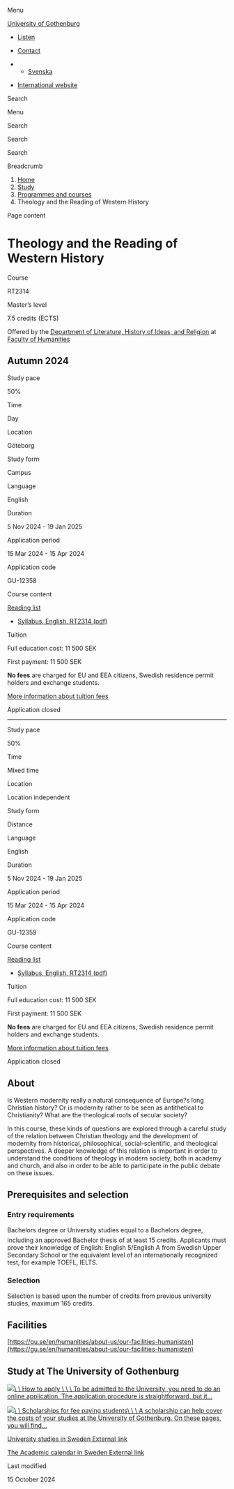 Menu

[University of Gothenburg](/en)

- [Listen](//app-eu.readspeaker.com/cgi-bin/rsent?customerid=9467&lang=en_uk&readclass=region--content&url=https%3A%2F%2Fwww.gu.se%2Fen%2Fstudy-gothenburg%2Ftheology-and-the-reading-of-western-history-rt2314 "Listen with ReadSpeaker")

- [Contact](/en/contact)

- - [Svenska](/studera/hitta-utbildning/teologin-och-lasningen-av-vasterlandets-historia-rt2314)
- [International website](/en/study-gothenburg/theology-and-the-reading-of-western-history-rt2314)

Search


Menu


Search


Search

Search

Breadcrumb

1. [Home](/en)
2. [Study](/en/study-in-gothenburg)
3. [Programmes and courses](/en/study-in-gothenburg/study-options)
4. Theology and the Reading of Western History


Page content

# Theology and the Reading of Western History

Course


RT2314


Master’s level



7.5 credits (ECTS)



Offered by the
[Department of Literature, History of Ideas, and Religion](https://www.gu.se/en/literature-history-of-ideas-religion)
at
[Faculty of Humanities](https://www.gu.se/en/humanities)

## Autumn 2024

Study pace


50%

Time


Day

Location


Göteborg

Study form


Campus

Language


English

Duration


5 Nov 2024
\- 19 Jan 2025

Application period


15 Mar 2024
\- 15 Apr 2024

Application code


GU-12358

Course content


[Reading list](/en/study-gothenburg/theology-and-the-reading-of-western-history-rt2314/reading-list/b87ad3eb-70df-11ef-b540-446c80364cfb)

- [Syllabus, English, RT2314 (pdf)](https://kursplaner.gu.se/pdf/kurs/en/RT2314)


Tuition


Full education cost: 11 500 SEK

First payment: 11 500 SEK

**No fees** are charged for EU and EEA citizens, Swedish residence permit holders and exchange students.

[More information about tuition fees](https://www.gu.se/en/study-in-gothenburg/apply/tuition-fees)

Application closed


* * *

Study pace


50%

Time


Mixed time

Location


Location independent

Study form


Distance

Language


English

Duration


5 Nov 2024
\- 19 Jan 2025

Application period


15 Mar 2024
\- 15 Apr 2024

Application code


GU-12359

Course content


[Reading list](/en/study-gothenburg/theology-and-the-reading-of-western-history-rt2314/reading-list/b87ad3eb-70df-11ef-b540-446c80364cfb)

- [Syllabus, English, RT2314 (pdf)](https://kursplaner.gu.se/pdf/kurs/en/RT2314)


Tuition


Full education cost: 11 500 SEK

First payment: 11 500 SEK

**No fees** are charged for EU and EEA citizens, Swedish residence permit holders and exchange students.

[More information about tuition fees](https://www.gu.se/en/study-in-gothenburg/apply/tuition-fees)

Application closed


## About

Is Western modernity really a natural consequence of Europe?s long Christian history? Or is modernity rather to be seen as antithetical to Christianity? What are the theological roots of secular society?

In this course, these kinds of questions are explored through a careful study of the relation between Christian theology and the development of modernity from historical, philosophical, social-scientific, and theological perspectives. A deeper knowledge of this relation is important in order to understand the conditions of theology in modern society, both in academy and church, and also in order to be able to participate in the public debate on these issues.

## Prerequisites and selection

### Entry requirements

Bachelors degree or University studies equal to a Bachelors degree, including an approved Bachelor thesis of at least 15 credits. Applicants must prove their knowledge of English: English 5/English A from Swedish Upper Secondary School or the equivalent level of an internationally recognized test, for example TOEFL, IELTS.

### Selection

Selection is based upon the number of credits from previous university studies, maximum 165 credits.

## Facilities

[https://gu.se/en/humanities/about-us/our-facilities-humanisten](https://gu.se/en/humanities/about-us/our-facilities-humanisten)

## Study at The University of Gothenburg

[![](/sites/default/files/dynamic-image/dynamic_image_2188_218/public/2020-03/cytonn-photography-ZJEKICY5EXY-unsplash.jpg?media_id=2553&width=1904&height=208)\\
\\
How to apply \\
\\
\\
To be admitted to the University, you need to do an online application. The application procedure is straightforward, but it…](/en/study-in-gothenburg/apply)

[![](/sites/default/files/dynamic-image/dynamic_image_2188_218/public/2024-01/GU-7.jpg?media_id=95188&width=1904&height=208)\\
\\
Scholarships for fee paying students\\
\\
\\
A scholarship can help cover the costs of your studies at the University of Gothenburg. On these pages, you will find…](/en/study-in-gothenburg/apply/scholarships-for-fee-paying-students)

[University studies in Sweden External link](https://www.gu.se/en/study-in-gothenburg/before-you-arrive/university-studies-in-sweden "External link")

[The Academic calendar in Sweden External link](https://www.gu.se/en/study-in-gothenburg/when-you-are-here/academic-calendar "External link")

Last modified


15 October 2024